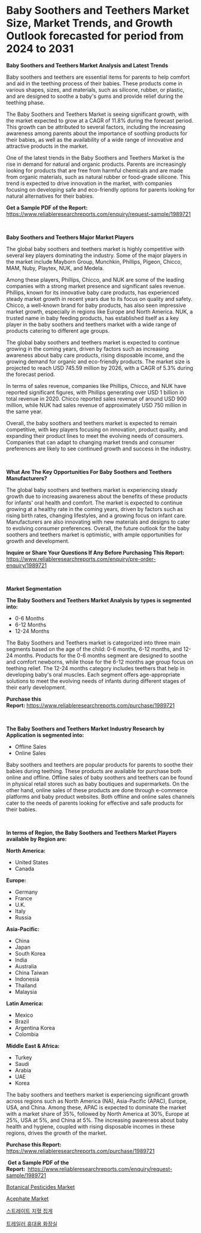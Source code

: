 <p><h1>Baby Soothers and Teethers Market Size, Market Trends, and Growth Outlook forecasted for period from 2024 to 2031</h1></p><p><strong>Baby Soothers and Teethers Market Analysis and Latest Trends</strong></p>
<p><p>Baby soothers and teethers are essential items for parents to help comfort and aid in the teething process of their babies. These products come in various shapes, sizes, and materials, such as silicone, rubber, or plastic, and are designed to soothe a baby's gums and provide relief during the teething phase.</p><p>The Baby Soothers and Teethers Market is seeing significant growth, with the market expected to grow at a CAGR of 11.8% during the forecast period. This growth can be attributed to several factors, including the increasing awareness among parents about the importance of soothing products for their babies, as well as the availability of a wide range of innovative and attractive products in the market.</p><p>One of the latest trends in the Baby Soothers and Teethers Market is the rise in demand for natural and organic products. Parents are increasingly looking for products that are free from harmful chemicals and are made from organic materials, such as natural rubber or food-grade silicone. This trend is expected to drive innovation in the market, with companies focusing on developing safe and eco-friendly options for parents looking for natural alternatives for their babies.</p></p>
<p><strong>Get a Sample PDF of the Report:&nbsp;</strong> <a href="https://www.reliableresearchreports.com/enquiry/request-sample/1989721">https://www.reliableresearchreports.com/enquiry/request-sample/1989721</a></p>
<p>&nbsp;</p>
<p><strong>Baby Soothers and Teethers Major Market Players</strong></p>
<p><p>The global baby soothers and teethers market is highly competitive with several key players dominating the industry. Some of the major players in the market include Mayborn Group, Munchkin, Phillips, Pigeon, Chicco, MAM, Nuby, Playtex, NUK, and Medela.</p><p>Among these players, Phillips, Chicco, and NUK are some of the leading companies with a strong market presence and significant sales revenue. Phillips, known for its innovative baby care products, has experienced steady market growth in recent years due to its focus on quality and safety. Chicco, a well-known brand for baby products, has also seen impressive market growth, especially in regions like Europe and North America. NUK, a trusted name in baby feeding products, has established itself as a key player in the baby soothers and teethers market with a wide range of products catering to different age groups.</p><p>The global baby soothers and teethers market is expected to continue growing in the coming years, driven by factors such as increasing awareness about baby care products, rising disposable income, and the growing demand for organic and eco-friendly products. The market size is projected to reach USD 745.59 million by 2026, with a CAGR of 5.3% during the forecast period.</p><p>In terms of sales revenue, companies like Phillips, Chicco, and NUK have reported significant figures, with Phillips generating over USD 1 billion in total revenue in 2020. Chicco reported sales revenue of around USD 900 million, while NUK had sales revenue of approximately USD 750 million in the same year.</p><p>Overall, the baby soothers and teethers market is expected to remain competitive, with key players focusing on innovation, product quality, and expanding their product lines to meet the evolving needs of consumers. Companies that can adapt to changing market trends and consumer preferences are likely to see continued growth and success in the industry.</p></p>
<p>&nbsp;</p>
<p><strong>What Are The Key Opportunities For Baby Soothers and Teethers Manufacturers?</strong></p>
<p><p>The global baby soothers and teethers market is experiencing steady growth due to increasing awareness about the benefits of these products for infants' oral health and comfort. The market is expected to continue growing at a healthy rate in the coming years, driven by factors such as rising birth rates, changing lifestyles, and a growing focus on infant care. Manufacturers are also innovating with new materials and designs to cater to evolving consumer preferences. Overall, the future outlook for the baby soothers and teethers market is optimistic, with ample opportunities for growth and development.</p></p>
<p><strong>Inquire or Share Your Questions If Any Before Purchasing This Report:</strong> <a href="https://www.reliableresearchreports.com/enquiry/pre-order-enquiry/1989721">https://www.reliableresearchreports.com/enquiry/pre-order-enquiry/1989721</a></p>
<p>&nbsp;</p>
<p><strong>Market Segmentation</strong></p>
<p><strong>The Baby Soothers and Teethers Market Analysis by types is segmented into:</strong></p>
<p><ul><li>0-6 Months</li><li>6-12 Months</li><li>12-24 Months</li></ul></p>
<p><p>The Baby Soothers and Teethers market is categorized into three main segments based on the age of the child: 0-6 months, 6-12 months, and 12-24 months. Products for the 0-6 months segment are designed to soothe and comfort newborns, while those for the 6-12 months age group focus on teething relief. The 12-24 months category includes teethers that help in developing baby's oral muscles. Each segment offers age-appropriate solutions to meet the evolving needs of infants during different stages of their early development.</p></p>
<p><strong>Purchase this Report:&nbsp;</strong><a href="https://www.reliableresearchreports.com/purchase/1989721">https://www.reliableresearchreports.com/purchase/1989721</a></p>
<p>&nbsp;</p>
<p><strong>The Baby Soothers and Teethers Market Industry Research by Application is segmented into:</strong></p>
<p><ul><li>Offline Sales</li><li>Online Sales</li></ul></p>
<p><p>Baby soothers and teethers are popular products for parents to soothe their babies during teething. These products are available for purchase both online and offline. Offline sales of baby soothers and teethers can be found in physical retail stores such as baby boutiques and supermarkets. On the other hand, online sales of these products are done through e-commerce platforms and baby product websites. Both offline and online sales channels cater to the needs of parents looking for effective and safe products for their babies.</p></p>
<p>&nbsp;</p>
<p><strong>In terms of Region, the Baby Soothers and Teethers Market Players available by Region are:</strong></p>
<p>
    <p> <strong> North America: </strong>
        <ul>
            <li>United States</li>
            <li>Canada</li>
        </ul>
        </p> 
    <p> <strong> Europe: </strong>
        <ul>
            <li>Germany</li>
            <li>France</li>
            <li>U.K.</li>
            <li>Italy</li>
            <li>Russia</li>
        </ul>
        </p> 
    <p> <strong> Asia-Pacific: </strong>
        <ul>
            <li>China</li>
            <li>Japan</li>
            <li>South Korea</li>
            <li>India</li>
            <li>Australia</li>
            <li>China Taiwan</li>
            <li>Indonesia</li>
            <li>Thailand</li>
            <li>Malaysia</li>
        </ul>
        </p> 
    <p> <strong> Latin America: </strong>
        <ul>
            <li>Mexico</li>
            <li>Brazil</li>
            <li>Argentina Korea</li>
            <li>Colombia</li>
        </ul>
        </p> 
    <p> <strong> Middle East & Africa: </strong>
        <ul>
            <li>Turkey</li>
            <li>Saudi</li>
            <li>Arabia</li>
            <li>UAE</li>
            <li>Korea</li>
        </ul>
    </p>
    </p>
<p><p>The baby soothers and teethers market is experiencing significant growth across regions such as North America (NA), Asia-Pacific (APAC), Europe, USA, and China. Among these, APAC is expected to dominate the market with a market share of 35%, followed by North America at 30%, Europe at 25%, USA at 5%, and China at 5%. The increasing awareness about baby health and hygiene, coupled with rising disposable incomes in these regions, drives the growth of the market.</p></p>
<p><strong>Purchase this Report: </strong><a href="https://www.reliableresearchreports.com/purchase/1989721">https://www.reliableresearchreports.com/purchase/1989721</a></p>
<p>&nbsp;<strong>Get a Sample PDF of the Report:&nbsp;&nbsp;</strong><a href="https://www.reliableresearchreports.com/enquiry/request-sample/1989721">https://www.reliableresearchreports.com/enquiry/request-sample/1989721</a></p>
<p><strong></strong></p>
<p><p><a href="https://issuu.com/reportprime-2/docs/botanical-pesticides-market-size-2030.pptx">Botanical Pesticides Market</a></p><p><a href="https://issuu.com/reportprime-2/docs/acephate-market-size-2030.pptx">Acephate Market</a></p><p><a href="https://github.com/BrettWeberrt8767765/Market-Research-Report-List-1/blob/main/65503357742.md">스트레이트 지혈 집게</a></p><p><a href="https://github.com/nuekbpymrrz5/Market-Research-Report-List-1/blob/main/82327807741.md">트레일러 휴대용 화장실</a></p></p>